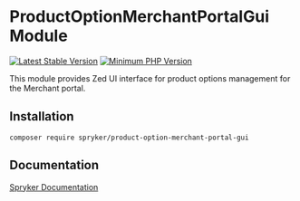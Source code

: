 # ProductOptionMerchantPortalGui Module
[![Latest Stable Version](https://poser.pugx.org/spryker/product-option-merchant-portal-gui/v/stable.svg)](https://packagist.org/packages/spryker/product-option-merchant-portal-gui)
[![Minimum PHP Version](https://img.shields.io/badge/php-%3E%3D%207.4-8892BF.svg)](https://php.net/)

This module provides Zed UI interface for product options management for the Merchant portal.

## Installation

```
composer require spryker/product-option-merchant-portal-gui
```

## Documentation

[Spryker Documentation](https://documentation.spryker.com)
